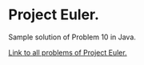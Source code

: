 # Project Euler.

Sample solution of Problem 10 in Java.

[Link to all problems of Project Euler.](https://projecteuler.net/)